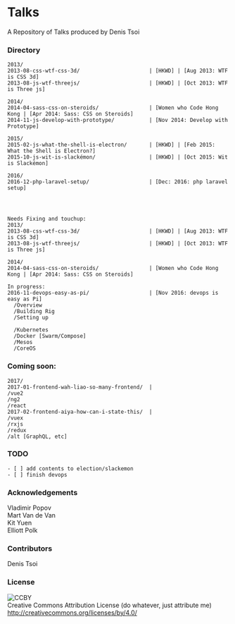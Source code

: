 # Talks

A Repository of Talks produced by Denis Tsoi

### Directory

    2013/
    2013-08-css-wtf-css-3d/                      | [HKWD] | [Aug 2013: WTF is CSS 3d]
    2013-08-js-wtf-threejs/                      | [HKWD] | [Oct 2013: WTF is Three js]

    2014/
    2014-04-sass-css-on-steroids/                | [Women who Code Hong Kong | [Apr 2014: Sass: CSS on Steroids]
    2014-11-js-develop-with-prototype/           | [Nov 2014: Develop with Prototype]

    2015/
    2015-02-js-what-the-shell-is-electron/       | [HKWD] | [Feb 2015: What the Shell is Electron?]
    2015-10-js-wit-is-slackémon/                 | [HKWD] | [Oct 2015: Wit is Slackémon]

    2016/
    2016-12-php-laravel-setup/                   | [Dec: 2016: php laravel setup]

    


    Needs Fixing and touchup:
    2013/
    2013-08-css-wtf-css-3d/                      | [HKWD] | [Aug 2013: WTF is CSS 3d]
    2013-08-js-wtf-threejs/                      | [HKWD] | [Oct 2013: WTF is Three js]

    2014/
    2014-04-sass-css-on-steroids/                | [Women who Code Hong Kong | [Apr 2014: Sass: CSS on Steroids]

    In progress:
    2016-11-devops-easy-as-pi/                   | [Nov 2016: devops is easy as Pi]
      /Overview
      /Building Rig
      /Setting up

      /Kubernetes
      /Docker [Swarm/Compose]
      /Mesos
      /CoreOS




### Coming soon:

    2017/
    2017-01-frontend-wah-liao-so-many-frontend/  |
    /vue2                                        
    /ng2                                         
    /react                                      
    2017-02-frontend-aiya-how-can-i-state-this/  |
    /vuex                                        
    /rxjs                                        
    /redux                                       
    /alt [GraphQL, etc]

### TODO

    - [ ] add contents to election/slackemon
    - [ ] finish devops

### Acknowledgements
Vladimir Popov <br>
Mart Van de Van <br>
Kit Yuen <br>
Elliott Polk <br>

### Contributors
Denis Tsoi

### License
![CCBY](../assets/by.png)  
Creative Commons Attribution License (do whatever, just attribute me) http://creativecommons.org/licenses/by/4.0/  
